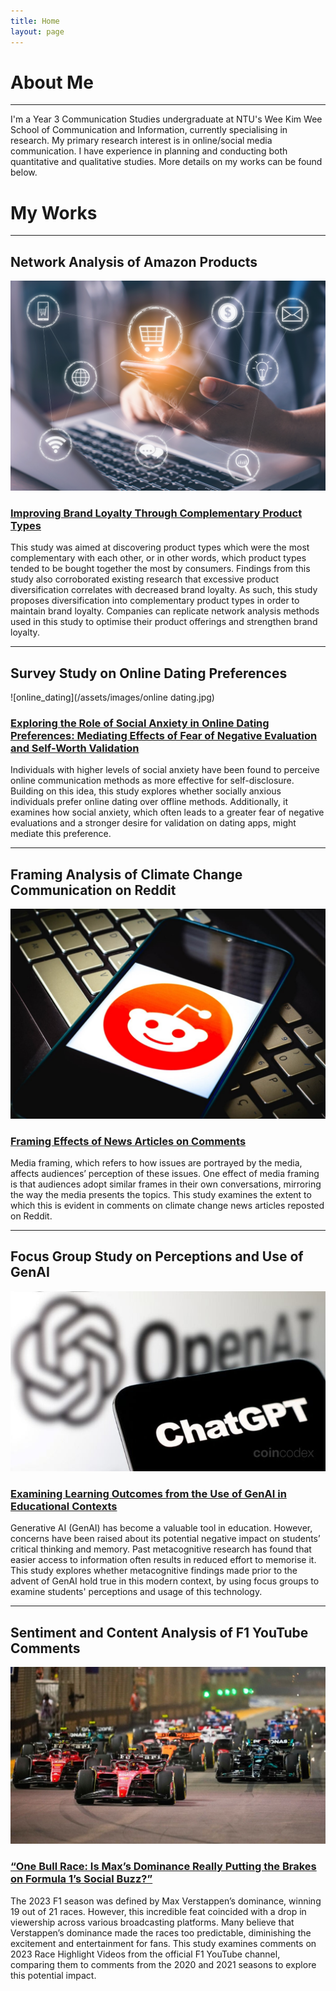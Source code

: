 ```yaml
---
title: Home
layout: page
---
```


# About Me

---

I'm a Year 3 Communication Studies undergraduate at NTU's Wee Kim Wee School of Communication and Information, currently specialising in research. My primary research interest is in online/social media communication. I have experience in planning and conducting both quantitative and qualitative studies. More details on my works can be found below.


# My Works

---

## Network Analysis of Amazon Products

![ecommmerce](/assets/images/ecommerce.png)

### <a href="https://drive.google.com/file/d/158KTqJOaW2VdLXQNLd8pZYCaDVGfSR0e/view?usp=drive_link" target="_blank">Improving Brand Loyalty Through Complementary Product Types</a>

This study was aimed at discovering product types which were the most complementary with each other, or in other words, which product types tended to be bought together the most by consumers. Findings from this study also corroborated existing research that excessive product diversification correlates with decreased brand loyalty. As such, this study proposes diversification into complementary product types in order to maintain brand loyalty. Companies can replicate network analysis methods used in this study to optimise their product offerings and strengthen brand loyalty.

---

## Survey Study on Online Dating Preferences

![online_dating](/assets/images/online dating.jpg)

### <a href="https://drive.google.com/file/d/1D_pbC5X6bPoI_CyqVefO3NMq_PW0lURA/view?usp=drive_link" target="_blank">Exploring the Role of Social Anxiety in Online Dating Preferences: Mediating Effects of Fear of Negative Evaluation and Self-Worth Validation</a>

Individuals with higher levels of social anxiety have been found to perceive online communication methods as more effective for self-disclosure. Building on this idea, this study explores whether socially anxious individuals prefer online dating over offline methods. Additionally, it examines how social anxiety, which often leads to a greater fear of negative evaluations and a stronger desire for validation on dating apps, might mediate this preference.

---

## Framing Analysis of Climate Change Communication on Reddit

![reddit](/assets/images/reddit.jpg)

### <a href="https://drive.google.com/file/d/1Zn_dI1axk3gexZTXITKMK21O55DqbnYX/view?usp=drive_link" target="_blank">Framing Effects of News Articles on Comments</a>

Media framing, which refers to how issues are portrayed by the media, affects audiences’ perception of these issues. One effect of media framing is that audiences adopt similar frames in their own conversations, mirroring the way the media presents the topics. This study examines the extent to which this is evident in comments on climate change news articles reposted on Reddit.

---

## Focus Group Study on Perceptions and Use of GenAI

![openai](/assets/images/openai.jpeg)

### <a href="https://drive.google.com/file/d/1pcHO7eAJxmDy9l9ed8XO98vnIBYeMYhi/view?usp=sharing" target="_blank">Examining Learning Outcomes from the Use of GenAI in Educational Contexts</a>

Generative AI (GenAI) has become a valuable tool in education. However, concerns have been raised about its potential negative impact on students’ critical thinking and memory. Past metacognitive research has found that easier access to information often results in reduced effort to memorise it. This study explores whether metacognitive findings made prior to the advent of GenAI hold true in this modern context, by using focus groups to examine students' perceptions and usage of this technology.

---

## Sentiment and  Content Analysis of F1 YouTube Comments

![f1](/assets/images/f1.jpg)

### <a href="https://drive.google.com/file/d/1T4Quz8Poui49z_4jQ-_hVwoRjSrdGKSH/view?usp=drive_link" target="_blank">“One Bull Race: Is Max’s Dominance Really Putting the Brakes on Formula 1’s Social Buzz?”</a>

The 2023 F1 season was defined by Max Verstappen’s dominance, winning 19 out of 21 races. However, this incredible feat coincided with a drop in viewership across various broadcasting platforms. Many believe that Verstappen’s dominance made the races too predictable, diminishing the excitement and entertainment for fans. This study examines comments on 2023 Race Highlight Videos from the official F1 YouTube channel, comparing them to comments from the 2020 and 2021 seasons to explore this potential impact.    
